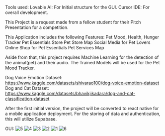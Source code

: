 Tools used:
  Lovable AI: For Initial structure for the GUI.
  Cursor IDE: For overall development.

This Project is a request made from a fellow student for their Pitch Presentation for a competition.

This Application includes the following Features:
  Pet Mood, Health, Hunger Tracker
  Pet Essentials Store
  Pet Store Map
  Social Media for Pet Lovers
  Online Shop for Pet Essentials
  Pet Services Map

Aside from that, this project requires Machine Learning for the detection of the animal(pet) and their audio.
The Trained Models will be used for the Pet Mood Tracker.

Dog Voice Emotion Dataset: https://www.kaggle.com/datasets/shivarao100/dog-voice-emotion-dataset
Dog and Cat Dataset: https://www.kaggle.com/datasets/bhavikjikadara/dog-and-cat-classification-dataset

After the first initial version, the project will be converted to react native for a mobile application deployment.
For the storing of data and authentication, this will utilize Supabase.

GUI:
  ![5](https://github.com/user-attachments/assets/4bf847f8-b109-4bcc-85ba-a47291db4bf0)
  ![4](https://github.com/user-attachments/assets/af81523c-cb92-4d22-ada4-d747c59c228a)
  ![3](https://github.com/user-attachments/assets/115969ea-0be0-4b4d-8b22-1f3a94783ebf)
  ![2](https://github.com/user-attachments/assets/90272912-a07f-4ddc-a4c5-703937bca50d)
  ![1](https://github.com/user-attachments/assets/e8a871a5-641e-4af4-9955-6c381c0f5c48)
  ![6](https://github.com/user-attachments/assets/820232fb-e8b6-4c2b-91d1-9d897b59a322)
